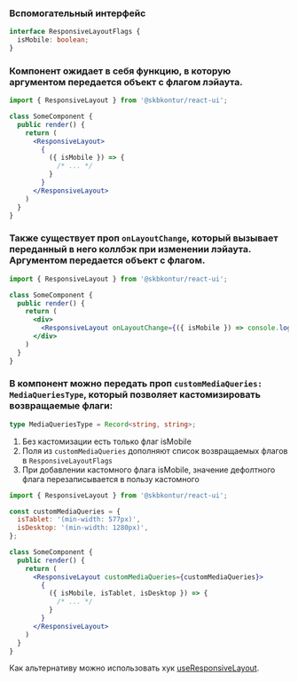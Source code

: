 ### Вспомогательный интерфейс
```ts static
interface ResponsiveLayoutFlags {
  isMobile: boolean;
}
```

### Компонент ожидает в себя функцию, в которую аргументом передается объект с флагом лэйаута.

```jsx static
import { ResponsiveLayout } from '@skbkontur/react-ui';

class SomeComponent {
  public render() {
    return (
      <ResponsiveLayout>
        {
          ({ isMobile }) => {
            /* ... */
          }
        }
      </ResponsiveLayout>
    )
  }
}
```

### Также существует проп `onLayoutChange`, который вызывает переданный в него коллбэк при изменении лэйаута. Аргументом передается объект с флагом.

```jsx static
import { ResponsiveLayout } from '@skbkontur/react-ui';

class SomeComponent {
  public render() {
    return (
      <div>
        <ResponsiveLayout onLayoutChange={({ isMobile }) => console.log(isMobile)} />
      </div>
    )
  }
}
```

### В компонент можно передать проп `customMediaQueries: MediaQueriesType`, который позволяет кастомизировать возвращаемые флаги:
```ts static
type MediaQueriesType = Record<string, string>;
```
1. Без кастомизации есть только флаг isMobile
2. Поля из `customMediaQueries` дополняют список возвращаемых флагов в `ResponsiveLayoutFlags`
3. При добавлении кастомного флага isMobile, значение дефолтного флага перезаписывается в пользу кастомного

```jsx static
import { ResponsiveLayout } from '@skbkontur/react-ui';

const customMediaQueries = {
  isTablet: '(min-width: 577px)',
  isDesktop: '(min-width: 1280px)',
};

class SomeComponent {
  public render() {
    return (
      <ResponsiveLayout customMediaQueries={customMediaQueries}>
        {
          ({ isMobile, isTablet, isDesktop }) => {
            /* ... */
          }
        }
      </ResponsiveLayout>
    )
  }
}
```

Как альтернативу можно использовать хук [useResponsiveLayout](#/Mobiles).
